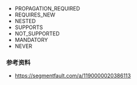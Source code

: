 - PROPAGATION_REQUIRED
- REQUIRES_NEW
- NESTED
- SUPPORTS
- NOT_SUPPORTED
- MANDATORY
- NEVER


### 参考资料
- https://segmentfault.com/a/1190000020386113